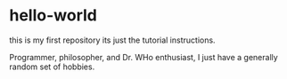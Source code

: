 # hello-world
this is my first repository its just the tutorial instructions.

Programmer, philosopher, and Dr. WHo enthusiast, I just have a generally random set of hobbies.
